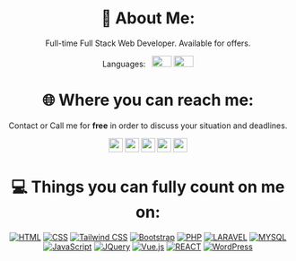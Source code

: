 <!-- github readme -->
<h1 align="center"> 💫 About Me: </h1>


<p align="center"> Full-time Full Stack Web Developer. Available for offers. </p>

<p align="center"> 
Languages:
  &nbsp;
  <img src="https://www.countryflags.com/wp-content/uploads/france-flag-png-xl.png" width="35" height="20">
  <img src="https://www.countryflags.com/wp-content/uploads/united-kingdom-flag-png-xl.png" width="35" height="20">
</p>


<h1 align="center"> 🌐 Where you can reach me: </h1>
<p align="center"> Contact or Call me for <b>free</b> in order to discuss your situation and deadlines.</p>
  





<div align="center"> 

<a href="mailto:sparpouhy@gmail.com" style="text-decoration: none !important">
  <img src="https://img.shields.io/badge/Gmail-D14836?style=for-the-badge&logo=gmail&logoColor=white" height="25">
</a> 
<a href="https://www.facebook.com/Rezzag" style="text-decoration: none !important">
  <img src="https://img.shields.io/badge/Facebook-%231877F2.svg?logo=Facebook&logoColor=white" height="25">
</a> 
<a href="https://www.instagram.com/medrezzag" style="text-decoration: none !important">
  <img src="https://img.shields.io/badge/Instagram-%23E4405F.svg?logo=Instagram&logoColor=white" height="25">
</a> 
<a href="https://www.linkedin.com/in/algerian" style="text-decoration: none !important">
  <img src="https://img.shields.io/badge/LinkedIn-%230077B5.svg?logo=linkedin&logoColor=white" height="25">
</a> 
<a href="https://discordapp.com/users/384812285794975744" style="text-decoration: none !important">
  <img src="https://img.shields.io/badge/Discord-7289DA?style=for-the-badge&logo=discord&logoColor=white" height="25">
</a> 



<!-- drafts to be used later: -->

<!-- <a href="">[![Discord](https://img.shields.io/badge/Discord-7289DA?style=for-the-badge&logo=discord&logoColor=white)](https://www.linkedin.com/in/algerian/)</a>  -->
<!-- <a href="">[![Gmail](https://img.shields.io/badge/Gmail-D14836?style=for-the-badge&logo=gmail&logoColor=white)](https://www.linkedin.com/in/algerian/)</a>  -->

<!-- <a href="">[![Medium](https://img.shields.io/badge/Medium-12100E?logo=medium&logoColor=white)](https://medium.com/@dsmith4life)</a>  -->
<!-- <a href="">[![Reddit](https://img.shields.io/badge/Reddit-%23FF4500.svg?logo=Reddit&logoColor=white)](https://reddit.com/user/iamthereaper85)</a>  -->
<!-- <a href="">[![Stack Overflow](https://img.shields.io/badge/-Stackoverflow-FE7A16?logo=stack-overflow&logoColor=white)](https://stackoverflow.com/users/17231101)</a>  -->
<!-- <a href="">[![Twitter](https://img.shields.io/badge/Twitter-%231DA1F2.svg?logo=Twitter&logoColor=white)](https://twitter.com/wh0isdsmith)</a>  -->
<!-- <a href="">[![YouTube](https://img.shields.io/badge/YouTube-%23FF0000.svg?logo=YouTube&logoColor=white)](https://youtube.com/c/UCUUC12JAiWWRX8fenlAMHrw)</a> -->

<!-- </div> -->

<h1 align="center"> 💻 Things you can fully count on me on: </h1>

<div align="center"> 

<a href="">![HTML](https://img.shields.io/badge/HTML5-E34F26?style=for-the-badge&logo=html5&logoColor=white)</a> 
<a href="">![CSS](https://img.shields.io/badge/CSS-239120?&style=for-the-badge&logo=css3&logoColor=white)</a> 
<a href="">![Tailwind CSS](https://img.shields.io/badge/Tailwind_CSS-38B2AC?style=for-the-badge&logo=tailwind-css&logoColor=white)</a> 
<a href="">![Bootstrap](https://img.shields.io/badge/Bootstrap-563D7C?style=for-the-badge&logo=bootstrap&logoColor=white)</a> 
<a href="">![PHP](https://img.shields.io/badge/PHP-777BB4?style=for-the-badge&logo=php&logoColor=white)</a> 
<a href="">![LARAVEL](https://img.shields.io/badge/Laravel-FF2D20?style=for-the-badge&logo=laravel&logoColor=white)</a> 
<a href="">![MYSQL](https://img.shields.io/badge/MySQL-00000F?style=for-the-badge&logo=mysql&logoColor=white)</a> 
<a href="">![JavaScript](https://img.shields.io/badge/JavaScript-F7DF1E?style=for-the-badge&logo=javascript&logoColor=black)</a> 
<a href="">![JQuery](https://img.shields.io/badge/jQuery-0769AD?style=for-the-badge&logo=jquery&logoColor=white)</a> 
<a href="">![Vue.js](https://img.shields.io/badge/Vue.js-35495E?style=for-the-badge&logo=vue.js&logoColor=4FC08D)</a> 
<a href="">![REACT](https://img.shields.io/badge/React-20232A?style=for-the-badge&logo=react&logoColor=61DAFB)</a>
<a href="">![WordPress](https://img.shields.io/badge/Wordpress-21759B?style=for-the-badge&logo=wordpress&logoColor=white)</a>


</div>
  
